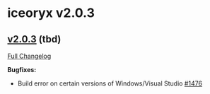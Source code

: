 # iceoryx v2.0.3

## [v2.0.3](https://github.com/eclipse-iceoryx/iceoryx/tree/v2.0.2) (tbd)

[Full Changelog](https://github.com/eclipse-iceoryx/iceoryx/compare/v2.0.2...v2.0.3)

**Bugfixes:**

- Build error on certain versions of Windows/Visual Studio [\#1476](https://github.com/eclipse-iceoryx/iceoryx/issues/1476)
